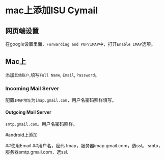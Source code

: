 # mac上添加ISU Cymail

## 网页端设置
在google设置里面，`Forwarding and POP/IMAP`中，打开`Enable IMAP`选项。
## Mac上
添加`其他账户`,填写`Full Name`, `Email`, `Password`。
### Incoming Mail Server
配置`IMAP地址`为`imap.gmail.com`，用户名密码照样填写。
#### Outgoing Mail Server
`smtp.gmail.com`。用户名密码照样。

#android上添加

##使用Email
##用户名，密码
Imap，服务器imap.gmail.com，选ssl。
smtp，服务器smtp.gmail.com，选ssl.
